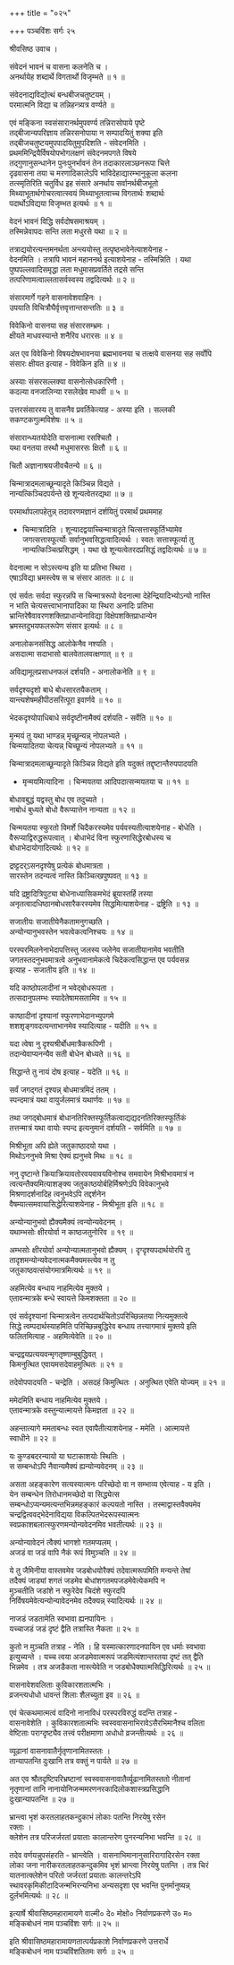 +++
title = "०२५"

+++
पञ्चविंशः सर्गः २५  
  
श्रीवसिष्ठ उवाच ।  
  
संवेदनं भावनं च वासना कलनेति च ।  
अनर्थायेह शब्दार्थे विगतार्थो विजृम्भते ॥ १ ॥  
  
संवेदनाद्यविद्योत्थं बन्धबीजचतुष्टयम् ।  
परमात्मनि विद्या च तन्निहन्त्र्यत्र वर्ण्यते ॥   
  
एवं मङ्किना स्वसंसारानर्थमुपवर्ण्य तन्निरासोपाये पृष्टे   
तद्बीजान्यपरिज्ञाय तन्निरसनोपाया न सम्पादयितुं शक्या इति   
तद्बीजचतुष्टयमुपपादयितुमुपदिशति - संवेदनमिति ।   
प्रथममिन्द्रियैर्विषयोपभोगलक्षणं संवेदनमपगते विषये   
तद्गुणानुसन्धानेन पुनःपुनर्भावनं तेन तदाकारलाञ्छनरूपा चित्ते   
दृढवासना तया च मरणादिकालेऽपि भाविदेहाद्यारम्भानुकूला कलना   
तत्स्मृतिरिति चतुर्विध इह संसारे अनर्थाय सर्वानर्थबीजभूतो   
मिथ्याभूतार्थगोचरत्वात्स्वयं मिथ्याभूतत्वाच्च विगतार्थः शब्दार्थः   
पदार्थोऽविद्यया विजृम्भत इत्यर्थः ॥ १ ॥  
  
वेदनं भावनं विद्धि सर्वदोषसमाश्रयम् ।  
तस्मिन्नेवापदः सन्ति लता मधुरसे यथा ॥ २ ॥  
  
तत्राद्ययोरत्यन्तमनर्थता अन्त्ययोस्तु तत्पृष्ठभावेनेत्याशयेनाह -   
वेदनमिति । तत्रापि भावनं महाननर्थ इत्याशयेनाह - तस्मिन्निति । यथा   
पुष्पपल्लवादिसमृद्धा लता मधुमासप्रवर्तिते तद्रसे सन्ति   
तत्परिणामत्वाल्लतासर्वस्वस्य तद्वदित्यर्थः ॥ २ ॥  
  
संसारमार्गे गहने वासनावेशवाहिनः ।  
उपयाति विचित्रौघैर्वृत्तवृत्तान्तसन्ततिः ॥ ३ ॥  
  
विवेकिनो वासनया सह संसारसम्भ्रमः ।  
क्षीयते माधवस्यान्ते शनैरिव धरारसः ॥ ४ ॥  
  
अत एव विवेकिनो विषयदोषभावनया ब्रह्मभावनया च तत्क्षये वासनया सह सर्वोपि   
संसारः क्षीयत इत्याह - विवेकिन इति ॥ ४ ॥  
  
अस्याः संसरसल्लक्या वासनोत्सेधकारिणी ।  
कदल्या वनजालिन्या रसलेखेव माधवी ॥ ५ ॥  
  
उत्तरसंसारस्य तु वासनैव प्रवर्तिकेत्याह - अस्या इति । सल्लकी   
सकण्टकगुल्मविशेषः ॥ ५ ॥  
  
संसारान्ध्यतयोदेति वासनात्मा रसश्चितौ ।  
यथा वनतया तस्थौ मधुमासरसः क्षितौ ॥ ६ ॥  
  
चितौ अज्ञानाश्रयजीवचैतन्ये ॥ ६ ॥  
  
चिन्मात्रादमलाच्छून्यादृते किञ्चिन्न विद्यते ।  
नान्यत्किञ्चिदपर्यन्ते खे शून्यत्वेतरद्यथा ॥ ७ ॥  
  
परमार्थापलापहेतुन्न् तदावरणमज्ञानं दर्शयितुं परमार्थं प्रथममाह   
- चिन्मात्रादिति । शून्यादद्वयाच्चिन्मात्रादृते चित्सत्तास्फूर्तिभ्यामेव   
जगत्सत्तास्फूर्त्योः सर्वानुभवसिद्धत्वादित्यर्थः । स्वतः सत्तास्फूर्त्या तु   
नान्यत्किञ्चित्प्रसिद्धम् । यथा खे शून्यत्वेतरदप्रसिद्धं तद्वदित्यर्थः ॥ ७ ॥  
  
  
वेदनात्मा न सोऽस्त्यन्य इति या प्रतिभा स्थिरा ।  
एषाऽविद्या भ्रमस्त्वेष स च संसार आततः ॥ ८ ॥  
  
एवं सर्वतः सर्वदा स्फुरन्नपि स चिन्मात्ररूपो वेदनात्मा देहेन्द्रियादिभ्योऽन्यो नास्ति   
न भाति चेत्यसत्त्वाभानापादिका या स्थिरा अनादिः प्रतिभा   
भ्रान्तिरेषैवावरणशक्तिप्राधान्येनाविद्या विक्षेपशक्तिप्राधान्येन   
भ्रमस्तदुभयफलरूपेण संसार इत्यर्थः ॥ ८ ॥  
  
अनालोकनसंसिद्ध आलोकेनैव नश्यति ।  
असदात्मा सदाभासो बालवेतालवत्क्षणात् ॥ ९ ॥  
  
अविद्यामूलप्रसाधनफलं दर्शयति - अनालोकनेति ॥ ९ ॥  
  
सर्वदृश्यदृशो बाधे बोधसारतयैकताम् ।  
यान्त्यशेषमहीपीठसरित्पूरा इवार्णवे ॥ १० ॥  
  
भेदकदृश्योपाधिबाधे सर्वदृष्टीनामैक्यं दर्शयति - सर्वेति ॥ १० ॥  
  
मृन्मयं तु यथा भाण्डन्न् मृच्छून्यन्न् नोपलभ्यते ।  
चिन्मयादितया चेत्यन्न् चिच्छून्यं नोपलभ्यते ॥ ११ ॥  
  
चिन्मात्रादमलाच्छून्यादृते किञ्चिन्न विद्यते इति यदुक्तं तद्दृष्टान्तैरुपपादयति   
- मृन्मयमित्यादिना । चिन्मयतया आदिपदात्सन्मयतया च ॥ ११ ॥  
  
बोधावबुद्धं यद्वस्तु बोध एव तदुच्यते ।  
नाबोधं बुध्यते बोधो वैरूप्यात्तेन नान्यता ॥ १२ ॥  
  
चिन्मयतया स्फुरतो विमर्शे चिदैकरस्यमेव पर्यवस्यतीत्याशयेनाह - बोधेति ।   
वैरूप्याद्विरुद्धरूपत्वात् । बोधाभेदं विना स्फुरणासिद्धेरबोधस्य च   
बोधाभेदायोगादित्यर्थः ॥ १२ ॥  
  
द्रष्ट्टदर्ऽसनदृश्येषु प्रत्येकं बोधमात्रता ।  
सारस्तेन तदन्यत्वं नास्ति किञ्चित्खपुष्पवत् ॥ १३ ॥  
  
यदि द्रष्ट्रादित्रिपुट्या बोधेनाध्यासिकमभेदं ब्रूयास्तर्हि तस्या   
अनृतत्वादधिष्ठानबोधसारैकरस्यमेव सिद्धमित्याशयेनाह - द्रष्ट्रिति ॥ १३ ॥  
  
सजातीयः सजातीयेनैकतामनुगच्छति ।  
अन्योन्यानुभवस्तेन भवत्वेकत्वनिश्चयः ॥ १४ ॥  
  
परस्परमिलनेनाभेदापत्तिस्तु जलस्य जलेनेव सजातीयानामेव भवतीति   
जगतस्तदनुभवमात्रत्वे अनुभवानामेकत्वे चिदेकत्वसिद्धान्त एव पर्यवसन्न   
इत्याह - सजातीय इति ॥ १४ ॥  
  
यदि काष्ठोपलादीनां न भवेद्बोधरूपता ।  
तत्सदानुपलम्भः स्यादेतेषामसतामिव ॥ १५ ॥  
  
काष्ठादीनां दृश्यानां स्फुरणाभेदानभ्युपगमे   
शशशृङ्गवदत्यन्ताभानमेव स्यादित्याह - यदीति ॥ १५ ॥  
  
यदा त्वेषा नु दृश्यश्रीर्बोधमात्रैकरूपिणी ।  
तदान्येवाप्यनन्यैव सती बोधेन बोध्यते ॥ १६ ॥  
  
सिद्धान्ते तु नायं दोष इत्याह - यदेति ॥ १६ ॥  
  
सर्वं जगद्गतं दृश्यन्न् बोधमात्रमिदं ततम् ।  
स्पन्दमात्रं यथा वायुर्जलमात्रं यथार्णवः ॥ १७ ॥  
  
तथा जगद्बोधमात्रं बोधानतिरिक्तस्फूर्तिकत्वाद्यद्यदनतिरिक्तस्फूर्तिकं   
तत्तन्मात्रं यथा वायोः स्पन्द इत्यनुमानं दर्शयति - सर्वमिति ॥ १७ ॥  
  
मिश्रीभूता अपि ह्येते जतुकाष्ठादयो यथा ।  
मिथोऽननुभवे मिश्रा ऐक्यं ह्यनुभवे मिथः ॥ १८ ॥  
  
ननु दृष्टान्ते क्रियाक्रियावतोरवयवावयविनोश्च समवायेन मिश्रीभावमात्रं न   
त्वत्यन्तैक्यमित्याशङ्क्य जतुकाष्ठयोर्बहिर्मिश्रणेऽपि विवेकानुभवे   
मिश्रणादर्शनादिह त्वनुभवेऽपि तद्दर्शनेन   
वैषम्यात्समवायासिद्धेरित्याशयेनाह - मिश्रीभूता इति ॥ १८ ॥  
  
अन्योन्यानुभवो ह्यैक्यमैक्यं त्वन्योन्यवेदनम् ।  
यथाम्भसोः क्षीरयोर्वा न काष्ठजतुनोरिव ॥ १९ ॥  
  
अम्भसोः क्षीरयोर्वा अन्योन्यात्मतानुभवो ह्यैक्यम् । दृग्दृश्यपदार्थयोरपि तु   
तादृशमन्योन्यवेदनात्मकमैक्यमस्त्येव न तु   
जतुकाष्ठवत्संयोगमात्रमित्यर्थः ॥ १९ ॥  
  
अहमित्येव बन्धाय नाहमित्येव मुक्तये ।  
एतावन्मात्रके बन्धे स्वायत्ते किमशक्तता ॥ २० ॥  
  
एवं सर्वदृश्यानां चिन्मात्रत्वेन तत्पदार्थचितोऽपरिच्छिन्नतया नित्यमुक्तत्वे   
सिद्धे त्वम्पदार्थस्याहमिति परिच्छिन्नबुद्धिरेव बन्धाय तत्त्यागमात्रं मुक्तये इति   
फलितमित्याह - अहमित्येवेति ॥ २० ॥  
  
चन्द्रद्वयप्रत्ययवन्मृगतृष्णाम्बुबुद्धिवत् ।  
किमनुत्थित एवायमसदेवाहमुत्थितः ॥ २१ ॥  
  
तदेवोपपादयति - चन्द्रेति । असदहं किमुत्थितः । अनुत्थित एवेति योज्यम् ॥ २१ ॥  
  
ममेदमिति बन्धाय नाहमित्येव मुक्तये ।  
एतावन्मात्रके वस्तुन्यात्मायत्ते किमज्ञता ॥ २२ ॥  
  
अहन्तात्यागे ममताबन्धः स्वत एवापैतीत्याशयेनाह - ममेति । आत्मायत्ते   
स्वाधीने ॥ २२ ॥  
  
यः कुण्डबदरन्यायो या घटाकाशयोः स्थितिः ।  
स सम्बन्धोऽपि नैवान्यमैक्यं ह्यन्योन्यवेदनम् ॥ २३ ॥  
  
असता अहङ्कारेण सत्यस्यात्मनः परिच्छेदो वा न सम्भाव्य एवेत्याह - य इति ।   
येन सम्बन्धेन तिरोधानमच्छेदो वा सिद्ध्येत्स   
सम्बन्धोऽप्यन्यमत्यन्तभिन्नमहङ्कारं कल्पयतो नास्ति । तस्माद्वास्तवैक्यमेव   
चन्द्रद्वित्ववद्भेदेनाविद्यया विकल्पितभेदरूपस्यात्मनः   
स्वप्रकाशबलात्स्फुरणमन्योन्यवेदनमिव भवतीत्यर्थः ॥ २३ ॥  
  
अन्योन्यावेदनं त्वैक्यं भागशो गतमप्यलम् ।  
अजडं वा जडं वापि नैकं रूपं विमुञ्चति ॥ २४ ॥  
  
ये तु जैमिनीया वास्तवमेव जडबोधयोरैक्यं तदेवात्मरूपमिति मन्यन्ते तेषां   
तदैक्यं जाड्यां शगतं जडमेव बोधांशगतमपजडमेवेत्येकमपि न   
मुञ्चतीति जडांशे न स्फुरेदेव चिदंशे स्फुरदपि   
निर्विषयमेवेत्यन्योन्यावेदनमेव तदैक्यन्न् स्यादित्यर्थः ॥ २४ ॥  
  
नाजडं जडतामेति स्वभावा ह्यनपायिनः ।  
यच्चाजडं जडं दृष्टं द्वैति तत्रास्ति नैकता ॥ २५ ॥  
  
कुतो न मुञ्चति तत्राह - नेति । हि यस्मात्कारणादनपायिन एव धर्माः स्वभावा   
इत्युच्यन्ते । यच्च त्वया अजडमेवात्मरूपं जडमित्यंशान्तरतया दृष्टं तत् द्वैति   
भिन्नमेव । तत्र अजडैकता नास्त्येवेति न जडबोधैक्यात्मसिद्धिरित्यर्थः ॥ २५ ॥  
  
वासनावेशवलिताः कुविकारशतात्मभिः ।  
व्रजन्त्यधोधो धावन्तं शिलाः शैलच्युता इव ॥ २६ ॥  
  
एवं चेत्कथमात्मत्वं वादिनो नानाविधं परस्परविरुद्धं वदन्ति तत्राह -   
वासनावेशेति । कुविकारशतात्मभिः स्वस्ववासनाभिरावेऽसैरभिमानैश्च वलिता   
वेष्टिताः पराग्दृष्ट्यैव तत्त्वं परीक्षमाणा अधोधो व्रजन्तीत्यर्थः ॥ २६ ॥  
  
व्यूढानां वासनावातैर्नृतृणानामितस्ततः ।  
तान्यापतन्ति दुःखानि तत्र वक्तुं न पार्यते ॥ २७ ॥  
  
अत एव श्रौतदृष्टिपरिभ्रष्टानां स्वस्ववासनावातैर्व्यूढानामितस्ततो नीतानां   
नृतृणानां तानि नानायोनिजन्ममरणनरकादिलोकशास्त्रप्रसिद्धानि   
दुःखान्यापतन्ति ॥ २७ ॥  
  
भ्रान्त्वा भृशं करतलाहतकन्दुकाभं लोकाः पतन्ति निरयेषु रसेन   
रक्ताः ।  
क्लेशेन तत्र परिजर्जरतां प्रयाताः कालान्तरेण पुनरन्यनिभा भवन्ति ॥ २८ ॥  
  
तदेव वर्णयन्नुपसंहरति - भ्रान्त्वेति । वासनाभिमानानुसारिरागादिरसेन रक्ता   
लोका जना नारीकरतलाहतकन्दुकमिव भृशं भ्रान्त्वा निरयेषु पतन्ति । तत्र चिरं   
यातनात्क्लेशेन परितो जर्जरतां प्रयाताः कालन्तरेऽपि   
स्थावरकृमिकीटादिजन्मभिरन्यनिभा अन्यसदृशा एव भवन्ति पुनर्मानुष्यन्न्   
दुर्लभमित्यर्थः ॥ २८ ॥  
  
इत्यार्षे श्रीवासिष्ठमहारामायणे वाल्मी० दे० मोक्षो० निर्वाणप्रकरणे उ० म०   
मङ्किबोधनं नाम पञ्चविंशः सर्गः ॥ २५ ॥  
  
इति श्रीवासिष्ठमहारामायणतात्पर्यप्रकाशे निर्वाणप्रकरणे उत्तरार्धे   
मङ्किबोधनं नाम पञ्चविंशतितमः सर्गः ॥ २५ ॥  
  
